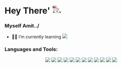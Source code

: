 <h1 align="left">Hey There' <img src="hey.gif" width="30" /></h1>
<h3 align="left">Myself Amit../</h3>

- :technologist: I’m currently learning <img src="https://cdn.jsdelivr.net/gh/devicons/devicon/icons/java/java-plain.svg" width="30" />

<h3 align="left">Languages and Tools:</h3>
<p align="center">
            <img src="https://cdn.jsdelivr.net/gh/devicons/devicon/icons/html5/html5-plain-wordmark.svg" width="40"/>
            <img src="https://cdn.jsdelivr.net/gh/devicons/devicon/icons/css3/css3-plain-wordmark.svg" width="40" />
            <img src="https://cdn.jsdelivr.net/gh/devicons/devicon/icons/javascript/javascript-plain.svg" width="32" />
            <img src="https://cdn.jsdelivr.net/gh/devicons/devicon@latest/icons/bootstrap/bootstrap-original-wordmark.svg" width="40" />
            <img src="https://cdn.jsdelivr.net/gh/devicons/devicon/icons/c/c-plain.svg" width="40" />
            <img src="https://cdn.jsdelivr.net/gh/devicons/devicon/icons/cplusplus/cplusplus-plain.svg" width="40" />
            <img src="https://cdn.jsdelivr.net/gh/devicons/devicon@latest/icons/php/php-original.svg" width="40" />
            <img src="https://cdn.jsdelivr.net/gh/devicons/devicon/icons/mysql/mysql-original-wordmark.svg" width="50" />
            <img src="https://cdn.jsdelivr.net/gh/devicons/devicon@latest/icons/mongodb/mongodb-original.svg" width="40" />
            <img src="https://cdn.jsdelivr.net/gh/devicons/devicon@latest/icons/express/express-original.svg" width="40" />
            <img src="https://cdn.jsdelivr.net/gh/devicons/devicon@latest/icons/react/react-original.svg" width="40"/>  
            <img src="https://cdn.jsdelivr.net/gh/devicons/devicon@latest/icons/nodejs/nodejs-original.svg" width="40" />
          
            
            
          
          
</p>

